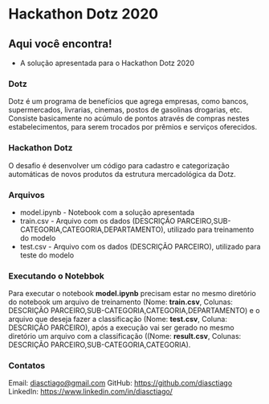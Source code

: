 # Hackathon Dotz 2020

## Aqui você encontra!

* A solução apresentada para o Hackathon Dotz 2020

### Dotz

Dotz é um programa de benefícios que agrega empresas, como bancos, supermercados, livrarias, cinemas, postos de gasolinas drogarias, etc. Consiste basicamente no acúmulo de pontos através de compras nestes estabelecimentos, para serem trocados por prêmios e serviços oferecidos.

### Hackathon Dotz

O desafio é desenvolver um código para cadastro e categorização automáticas de novos produtos da estrutura mercadológica da Dotz.

### Arquivos

* model.ipynb - Notebook com a solução apresentada
* train.csv - Arquivo com os dados (DESCRIÇÃO PARCEIRO,SUB-CATEGORIA,CATEGORIA,DEPARTAMENTO), utilizado para treinamento do modelo
* test.csv - Arquivo com os dados (DESCRIÇÃO PARCEIRO), utilizado para teste do modelo

### Executando o Notebbok

Para executar o notebook **model.ipynb** precisam estar no mesmo diretório do notebook um arquivo de treinamento (Nome: **train.csv**, Colunas: DESCRIÇÃO PARCEIRO,SUB-CATEGORIA,CATEGORIA,DEPARTAMENTO) e o arquivo que deseja fazer a classificação (Nome: **test.csv**, Coluna: DESCRIÇÃO PARCEIRO), após a execução vai ser gerado no mesmo diretório um arquivo com a classificação ((Nome: **result.csv**, Colunas: DESCRIÇÃO PARCEIRO,SUB-CATEGORIA,CATEGORIA).

### Contatos

Email: diasctiago@gmail.com
GitHub: https://github.com/diasctiago
LinkedIn: https://www.linkedin.com/in/diasctiago/

